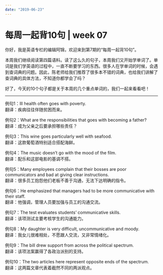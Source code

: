 ```yaml
---
date: "2019-06-23"
---  
```

      
# 每周一起背10句 | week 07
你好，我是英语专栏的编辑阿锦，欢迎来到第7期的“每周一起背10句”。

本周我们继续阅读第四篇语料。读了这么久的句子，本周我们又开始学单词了。单词是我们学英语的过程中，一直不断要学习的东西。很多人在学单词的时候，会遇到查词典的问题。因此，陈老师给我们推荐了很多本不错的词典，也给我们讲解了查词典的具体方法，不知道你都学会了吗？

好了，今天的10个句子都是关于本周的几个重点单词的，我们一起来看看吧！

* * *

例句1：Ill health often goes with poverty.  
翻译：疾病往往伴随贫困而来。

例句2：What are the responsibilities that goes with becoming a father\?  
翻译：成为父亲之后要承担哪些责任？

例句3：This wine goes particularly well with seafood.  
翻译：这款葡萄酒特别适合搭配海鲜。

例句4：The music doesn’t go with the mood of the film.  
翻译：配乐和这部电影的基调不搭。

例句5：Many employees complain that their bosses are poor communicators and bad at giving clear instructions.  
翻译：很多员工抱怨他们老板不善于沟通，无法下达明确的指令。

<!-- [[[read_end]]] -->

例句6：He emphasized that managers had to be more communicative with their staff.  
翻译：他强调，管理人员要加强与员工的沟通交流。

例句7：The test evaluates students’ communicative skills.  
翻译：该项测试主要考核学生的沟通能力。

例句8：My daughter is very difficult, uncommunicative and moody.  
翻译：我女儿很难相处，不愿跟人交流，又非常情绪化。

例句9：The bill drew support from across the political spectrum.  
翻译：该项法案赢得了各政治派别的支持。

例句10：The two articles here represent opposite ends of the spectrum.  
翻译：这两篇文章代表着截然不同的两派观点。
